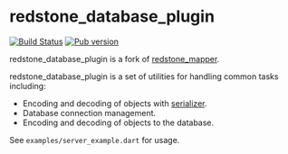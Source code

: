 # redstone_database_plugin

[![Build Status](https://travis-ci.org/dartsome/redstone_database_plugin.svg?branch=master)](https://travis-ci.org/dartsome/redstone_database_plugin?branch=master)
[![Pub version](https://img.shields.io/pub/v/redstone_database_plugin.svg)](https://pub.dartlang.org/packages/redstone_database_plugin)

redstone_database_plugin is a fork of [redstone_mapper](https://github.com/redstone-dart/redstone_mapper).

redstone_database_plugin is a set of utilities for handling common tasks including:

* Encoding and decoding of objects with [serializer](https://github.com/walletek/serializer).
* Database connection management.
* Encoding and decoding of objects to the database.

See ```examples/server_example.dart``` for usage.
